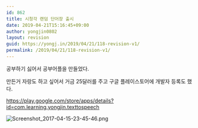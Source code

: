 ```yaml
---
id: 862
title: 시청각 랜덤 단어장 출시
date: 2019-04-21T15:16:45+09:00
author: yongjin0802
layout: revision
guid: https://yongj.in/2019/04/21/118-revision-v1/
permalink: /2019/04/21/118-revision-v1/
---
```

공부하기 싫어서 공부어플을 만들었다.

만든거 자랑도 하고 싶어서 거금 25달러를 주고 구글 플레이스토어에 개발자 등록도 했다.

https://play.google.com/store/apps/details?id=com.learning.yongjin.texttospeech

<img class="alignnone size-full wp-image-121" src="https://raw.githubusercontent.com/16Yongjin/16Yongjin.github.io/master/wp-content/uploads/2017/04/screenshot_2017-04-15-23-45-46.png" alt="Screenshot_2017-04-15-23-45-46.png" width="720" height="1280" srcset="https://raw.githubusercontent.com/16Yongjin/16Yongjin.github.io/master/wp-content/uploads/2017/04/screenshot_2017-04-15-23-45-46.png 720w, https://raw.githubusercontent.com/16Yongjin/16Yongjin.github.io/master/wp-content/uploads/2017/04/screenshot_2017-04-15-23-45-46-169x300.png 169w, https://raw.githubusercontent.com/16Yongjin/16Yongjin.github.io/master/wp-content/uploads/2017/04/screenshot_2017-04-15-23-45-46-576x1024.png 576w" sizes="(max-width: 720px) 100vw, 720px" /> 

&nbsp;